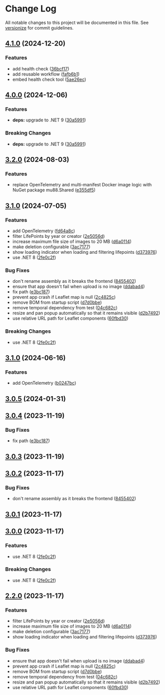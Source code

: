 # Change Log

All notable changes to this project will be documented in this file. See [versionize](https://github.com/versionize/versionize) for commit guidelines.

<a name="4.1.0"></a>
## [4.1.0](https://www.github.com/mu88/ThisIsYourLife/releases/tag/v4.1.0) (2024-12-20)

### Features

* add health check ([36bcf17](https://www.github.com/mu88/ThisIsYourLife/commit/36bcf1797b27bbc23901e813dddaf63240518916))
* add reusable workflow ([fafb6b1](https://www.github.com/mu88/ThisIsYourLife/commit/fafb6b1de46c1940c4e8c6a8698881ac615c2f13))
* embed health check tool ([5ae26ec](https://www.github.com/mu88/ThisIsYourLife/commit/5ae26ece4da8b0a190438f3d6d4620d8d7f43808))

<a name="4.0.0"></a>
## [4.0.0](https://www.github.com/mu88/ThisIsYourLife/releases/tag/v4.0.0) (2024-12-06)

### Features

* **deps:** upgrade to .NET 9 ([30a5991](https://www.github.com/mu88/ThisIsYourLife/commit/30a59917e0d19261fe45de41c890d2894290c232))

### Breaking Changes

* **deps:** upgrade to .NET 9 ([30a5991](https://www.github.com/mu88/ThisIsYourLife/commit/30a59917e0d19261fe45de41c890d2894290c232))

<a name="3.2.0"></a>
## [3.2.0](https://www.github.com/mu88/ThisIsYourLife/releases/tag/v3.2.0) (2024-08-03)

### Features

* replace OpenTelemetry and multi-manifest Docker image logic with NuGet package mu88.Shared ([e355df5](https://www.github.com/mu88/ThisIsYourLife/commit/e355df5bbcf4e885cbd946113401bba47a2078a2))

<a name="3.1.0"></a>
## [3.1.0](https://www.github.com/mu88/ThisIsYourLife/releases/tag/v3.1.0) (2024-07-05)

### Features

* add OpenTelemetry ([fd64a8c](https://www.github.com/mu88/ThisIsYourLife/commit/fd64a8c60d83efdd9100a7d19e45b51e6c0dda34))
* filter LifePoints by year or creator ([2e5056d](https://www.github.com/mu88/ThisIsYourLife/commit/2e5056dda6f54f73f02cc37bccc5fb43af315cd4))
* increase maximum file size of images to 20 MB ([d6a0114](https://www.github.com/mu88/ThisIsYourLife/commit/d6a01149c5fc6a46a0c84bdbc07bce67a45ef117))
* make deletion configurable ([3ac7177](https://www.github.com/mu88/ThisIsYourLife/commit/3ac7177f5f633e5ff5a84c4d624a8b6ca37ddbf6))
* show loading indicator when loading and filtering lifepoints ([d373976](https://www.github.com/mu88/ThisIsYourLife/commit/d3739762bab3874db7cfe143a31a2a748192166f))
* use .NET 8 ([2fe0c2f](https://www.github.com/mu88/ThisIsYourLife/commit/2fe0c2fe18be39a569e027ca40c7b398ec82792d))

### Bug Fixes

* don't rename assembly as it breaks the frontend ([8455402](https://www.github.com/mu88/ThisIsYourLife/commit/8455402e7511f1e621a1540fcf684ad9fe8412e4))
* ensure that app doesn't fail when upload is no image ([ddabad4](https://www.github.com/mu88/ThisIsYourLife/commit/ddabad4f032a220915ac5386d056d910821cefee))
* fix path ([e3bc187](https://www.github.com/mu88/ThisIsYourLife/commit/e3bc187d92d93761318269aa3e587356fd4b6e6c))
* prevent app crash if Leaflet map is null ([2c4825c](https://www.github.com/mu88/ThisIsYourLife/commit/2c4825c32805bf9c85db7111bbcce5099c94c335))
* remove BOM from startup script ([d7d0bbe](https://www.github.com/mu88/ThisIsYourLife/commit/d7d0bbef1515bc205293a293af958b83993918a4))
* remove temporal dependency from test ([04c682c](https://www.github.com/mu88/ThisIsYourLife/commit/04c682c6169bfecce88b36a6f074ea8276c1e837))
* resize and pan popup automatically so that it remains visible ([d2b7492](https://www.github.com/mu88/ThisIsYourLife/commit/d2b74922dff90b107f81b44ed7f650ff29a0d343))
* use relative URL path for Leaflet components ([60fbd30](https://www.github.com/mu88/ThisIsYourLife/commit/60fbd30952b6e2b4174f3b3623ece2bf5847950c))

### Breaking Changes

* use .NET 8 ([2fe0c2f](https://www.github.com/mu88/ThisIsYourLife/commit/2fe0c2fe18be39a569e027ca40c7b398ec82792d))

<a name="3.1.0"></a>
## [3.1.0](https://www.github.com/mu88/ThisIsYourLife/releases/tag/v3.1.0) (2024-06-16)

### Features

* add OpenTelemetry ([b0247bc](https://www.github.com/mu88/ThisIsYourLife/commit/b0247bcab61fd0c4050429b6dd0ab61395f6a0c5))

<a name="3.0.5"></a>
## [3.0.5](https://www.github.com/mu88/ThisIsYourLife/releases/tag/v3.0.5) (2024-01-31)

<a name="3.0.4"></a>
## [3.0.4](https://www.github.com/mu88/ThisIsYourLife/releases/tag/v3.0.4) (2023-11-19)

### Bug Fixes

* fix path ([e3bc187](https://www.github.com/mu88/ThisIsYourLife/commit/e3bc187d92d93761318269aa3e587356fd4b6e6c))

<a name="3.0.3"></a>
## [3.0.3](https://www.github.com/mu88/ThisIsYourLife/releases/tag/v3.0.3) (2023-11-19)

<a name="3.0.2"></a>
## [3.0.2](https://www.github.com/mu88/ThisIsYourLife/releases/tag/v3.0.2) (2023-11-17)

### Bug Fixes

* don't rename assembly as it breaks the frontend ([8455402](https://www.github.com/mu88/ThisIsYourLife/commit/8455402e7511f1e621a1540fcf684ad9fe8412e4))

<a name="3.0.1"></a>
## [3.0.1](https://www.github.com/mu88/ThisIsYourLife/releases/tag/v3.0.1) (2023-11-17)

<a name="3.0.0"></a>
## [3.0.0](https://www.github.com/mu88/ThisIsYourLife/releases/tag/v3.0.0) (2023-11-17)

### Features

* use .NET 8 ([2fe0c2f](https://www.github.com/mu88/ThisIsYourLife/commit/2fe0c2fe18be39a569e027ca40c7b398ec82792d))

### Breaking Changes

* use .NET 8 ([2fe0c2f](https://www.github.com/mu88/ThisIsYourLife/commit/2fe0c2fe18be39a569e027ca40c7b398ec82792d))

<a name="2.2.0"></a>
## [2.2.0](https://www.github.com/mu88/ThisIsYourLife/releases/tag/v2.2.0) (2023-11-17)

### Features

* filter LifePoints by year or creator ([2e5056d](https://www.github.com/mu88/ThisIsYourLife/commit/2e5056dda6f54f73f02cc37bccc5fb43af315cd4))
* increase maximum file size of images to 20 MB ([d6a0114](https://www.github.com/mu88/ThisIsYourLife/commit/d6a01149c5fc6a46a0c84bdbc07bce67a45ef117))
* make deletion configurable ([3ac7177](https://www.github.com/mu88/ThisIsYourLife/commit/3ac7177f5f633e5ff5a84c4d624a8b6ca37ddbf6))
* show loading indicator when loading and filtering lifepoints ([d373976](https://www.github.com/mu88/ThisIsYourLife/commit/d3739762bab3874db7cfe143a31a2a748192166f))

### Bug Fixes

* ensure that app doesn't fail when upload is no image ([ddabad4](https://www.github.com/mu88/ThisIsYourLife/commit/ddabad4f032a220915ac5386d056d910821cefee))
* prevent app crash if Leaflet map is null ([2c4825c](https://www.github.com/mu88/ThisIsYourLife/commit/2c4825c32805bf9c85db7111bbcce5099c94c335))
* remove BOM from startup script ([d7d0bbe](https://www.github.com/mu88/ThisIsYourLife/commit/d7d0bbef1515bc205293a293af958b83993918a4))
* remove temporal dependency from test ([04c682c](https://www.github.com/mu88/ThisIsYourLife/commit/04c682c6169bfecce88b36a6f074ea8276c1e837))
* resize and pan popup automatically so that it remains visible ([d2b7492](https://www.github.com/mu88/ThisIsYourLife/commit/d2b74922dff90b107f81b44ed7f650ff29a0d343))
* use relative URL path for Leaflet components ([60fbd30](https://www.github.com/mu88/ThisIsYourLife/commit/60fbd30952b6e2b4174f3b3623ece2bf5847950c))

